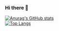 ### Hi there 👋
[![Anurag's GitHub stats](https://github-readme-stats.vercel.app/api?username=coldmorning)](https://github.com/anuraghazra/github-readme-stats?theme=maroongold)  
[![Top Langs](https://github-readme-stats.vercel.app/api/top-langs/?username=coldmorning&layout=compact)](https://github.com/anuraghazra/github-readme-stats)

<!--
**coldmorning/coldmorning** is a ✨ _special_ ✨ repository because its `README.md` (this file) appears on your GitHub profile.

Here are some ideas to get you started:

- 🔭 I’m currently working on ...
- 🌱 I’m currently learning ...
- 👯 I’m looking to collaborate on ...
- 🤔 I’m looking for help with ...
- 💬 Ask me about ...
- 📫 How to reach me: ...
- 😄 Pronouns: ...
- ⚡ Fun fact: ...
-->
